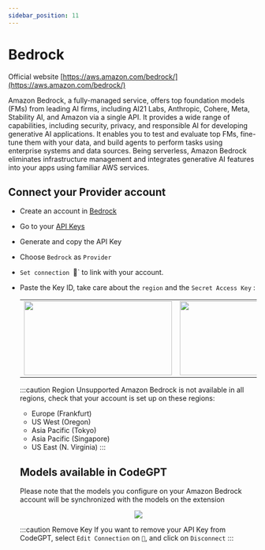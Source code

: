 ```yaml
---
sidebar_position: 11
---
```


# Bedrock

Official website [https://aws.amazon.com/bedrock/](https://aws.amazon.com/bedrock/)

Amazon Bedrock, a fully-managed service, offers top foundation models (FMs) from leading AI firms, including AI21 Labs, Anthropic, Cohere, Meta, Stability AI, and Amazon via a single API. It provides a wide range of capabilities, including security, privacy, and responsible AI for developing generative AI applications. It enables you to test and evaluate top FMs, fine-tune them with your data, and build agents to perform tasks using enterprise systems and data sources. Being serverless, Amazon Bedrock eliminates infrastructure management and integrates generative AI features into your apps using familiar AWS services.


## Connect your Provider account
- Create an account in [Bedrock](https://eu-central-1.console.aws.amazon.com/bedrock/home?region=eu-central-1#/)
- Go to your [API Keys](https://eu-central-1.console.aws.amazon.com/kms/home?region=eu-central-1#/kms/home)
- Generate and copy the API Key
- Choose `Bedrock` as `Provider`
- `Set connection `🔑` to link with your account.
- Paste the Key ID, take care about the `region` and the `Secret Access Key` :

  <table>
  <tr>
    <td align="center">
      <img width="300" height="150" src="https://github.com/davila7/code-gpt-docs/assets/37567214/0dd2c017-0203-4261-b60b-a8cf2a983c33" />
    </td>
    <td align="center">
      <img width="300" height="150" src="https://github.com/davila7/code-gpt-docs/assets/37567214/a5ccdf9f-1bbd-4b52-b94d-f042a57bf1a2" />
    </td>
  </tr>
</table>


:::caution Region Unsupported
Amazon Bedrock is not available in all regions, check that your account is set up on these regions:
- Europe (Frankfurt)
- US West (Oregon)
- Asia Pacific (Tokyo)
- Asia Pacific (Singapore)
- US East (N. Virginia)
:::

## Models available in CodeGPT
Please note that the models you configure on your Amazon Bedrock account will be synchronized with the models on the extension

<p align="center">
      <img src="https://github.com/davila7/code-gpt-docs/assets/37567214/81d9fb16-159f-424c-b2d0-c513271cc300"/>
</p>

:::caution Remove Key
If you want to remove your API Key from CodeGPT, select `Edit Connection` on `🔑`, and click on `Disconnect`
:::


